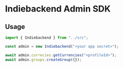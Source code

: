 # Indiebackend Admin SDK

## Usage

```javascript
import { Indiebackend } from "../src";

const admin = new Indiebackend("<your app secret>");

await admin.currecies.getCurrencies("<profileId>");
await admin.groups.createGroup({});
```
